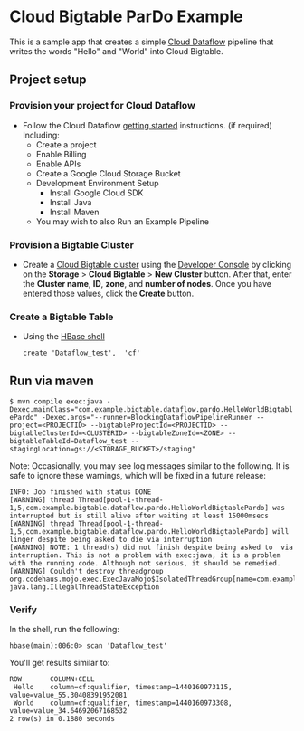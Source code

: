 # Cloud Bigtable ParDo Example

This is a sample app that creates a simple [Cloud Dataflow](https://cloud.google.com/dataflow/)
pipeline that writes the words "Hello" and "World" into Cloud Bigtable.

## Project setup

### Provision your project for Cloud Dataflow

* Follow the Cloud Dataflow [getting started](https://cloud.google.com/dataflow/getting-started) instructions. (if required) Including:
  * Create a project
  * Enable Billing
  * Enable APIs
  * Create a Google Cloud Storage Bucket
  * Development Environment Setup
      * Install Google Cloud SDK
      * Install Java
      * Install Maven
  * You may wish to also Run an Example Pipeline

### Provision a Bigtable Cluster

* Create a [Cloud Bigtable cluster](https://cloud.google.com/bigtable/docs/creating-cluster) using the [Developer Console](https://cloud.google.com/console) by clicking on the **Storage** > **Cloud Bigtable** > **New Cluster** button.  After that, enter the **Cluster name**, **ID**, **zone**, and **number of nodes**. Once you have entered those values, click the **Create** button.

### Create a Bigtable Table

* Using the [HBase shell](https://cloud.google.com/bigtable/docs/hbase-shell-quickstart) 
 
    `create 'Dataflow_test',  'cf'`
    
## Run via maven

`$ mvn compile exec:java -Dexec.mainClass="com.example.bigtable.dataflow.pardo.HelloWorldBigtablePardo" -Dexec.args="--runner=BlockingDataflowPipelineRunner --project=<PROJECTID> --bigtableProjectId=<PROJECTID> --bigtableClusterId=<CLUSTERID> --bigtableZoneId=<ZONE> --bigtableTableId=Dataflow_test --stagingLocation=gs://<STORAGE_BUCKET>/staging"`

Note: Occasionally, you may see log messages similar to the following. It is safe to ignore these warnings, which will be fixed in a future release:

    INFO: Job finished with status DONE
    [WARNING] thread Thread[pool-1-thread-1,5,com.example.bigtable.dataflow.pardo.HelloWorldBigtablePardo] was interrupted but is still alive after waiting at least 15000msecs
    [WARNING] thread Thread[pool-1-thread-1,5,com.example.bigtable.dataflow.pardo.HelloWorldBigtablePardo] will linger despite being asked to die via interruption
    [WARNING] NOTE: 1 thread(s) did not finish despite being asked to  via interruption. This is not a problem with exec:java, it is a problem with the running code. Although not serious, it should be remedied.
    [WARNING] Couldn't destroy threadgroup org.codehaus.mojo.exec.ExecJavaMojo$IsolatedThreadGroup[name=com.example.bigtable.dataflow.pardo.HelloWorldBigtablePardo,maxpri=10]
    java.lang.IllegalThreadStateException

### Verify

In the shell, run the following:

`hbase(main):006:0> scan 'Dataflow_test'`

You'll get results similar to:
```
ROW       COLUMN+CELL
 Hello    column=cf:qualifier, timestamp=1440160973115, value=value_55.30408391952081
 World    column=cf:qualifier, timestamp=1440160973308, value=value_34.64692067168532
2 row(s) in 0.1880 seconds
```
